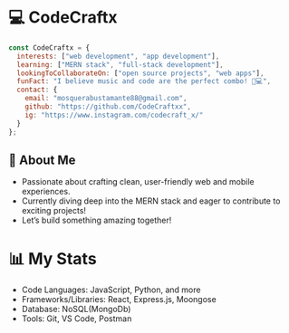 # 💻 CodeCraftx

```js
const CodeCraftx = {
  interests: ["web development", "app development"],
  learning: ["MERN stack", "full-stack development"],
  lookingToCollaborateOn: ["open source projects", "web apps"],
  funFact: "I believe music and code are the perfect combo! 🎵💻",
  contact: {
    email: "mosquerabustamante88@gmail.com",
    github: "https://github.com/CodeCraftxx",
    ig: "https://www.instagram.com/codecraft_x/"
  }
};
```
## **🌟 About Me**
- Passionate about crafting clean, user-friendly web and mobile experiences.
- Currently diving deep into the MERN stack and eager to contribute to exciting projects!
- Let’s build something amazing together!

# **📊 My Stats**
- Code Languages: JavaScript, Python, and more
- Frameworks/Libraries: React, Express.js, Moongose
- Database: NoSQL(MongoDb)
- Tools: Git, VS Code, Postman

<!---
CodeCraftxx/CodeCraftxx is a ✨ special ✨ repository because its `README.md` (this file) appears on your GitHub profile.
You can click the Preview link to take a look at your changes.
--->
